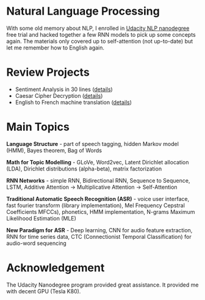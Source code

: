 # Natural Language Processing

With some old memory about NLP, I enrolled in [Udacity NLP nanodegree](https://www.udacity.com/course/natural-language-processing-nanodegree--nd892) free trial and hacked together a few RNN models to pick up some concepts again. The materials only covered up to self-attention (not up-to-date) but let me remember how to English again. 

# Review Projects

- Sentiment Analysis in 30 lines ([details](1_Movie_Review_Analysis))
- Caesar Cipher Decryption ([details](2_Caesar_Cipher))
- English to French machine translation ([details](3_English_to_French))

# Main Topics

**Language Structure** - part of speech tagging, hidden Markov model (HMM), Bayes theorem, Bag of Words

**Math for Topic Modelling** - GLoVe, Word2vec, Latent Dirichlet allocation (LDA), Dirichlet distributions (alpha-beta), matrix factorization

**RNN Networks** - simple RNN, Bidirectional RNN, Sequence to Sequence, LSTM, Additive Attention -> Multiplicative Attention -> Self-Attention

**Traditional Automatic Speech Recognition (ASR)** - voice user interface, fast fourier transform (library implementation), Mel Frequency Cepstral Coefficients MFCCs), phonetics, HMM implementation, N-grams Maximum Likelihood Estimation (MLE)

**New Paradigm for ASR** - Deep learning, CNN for audio feature extraction, RNN for time series data, CTC (Connectionist Temporal Classification) for audio-word sequencing

# Acknowledgement

The Udacity Nanodegree program provided great assistance. It provided me with decent GPU (Tesla K80).
